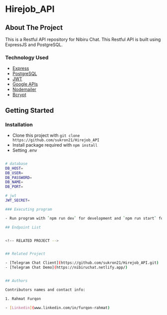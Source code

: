# Hirejob_API

<!-- ABOUT THE PROJECT -->

## About The Project

This is a Restful API repository for Nibiru Chat. This Restful API is built using ExpressJS and PostgreSQL.

### Technology Used

- [Express](https://expressjs.com/)
- [PostgreSQL](https://www.postgresql.org/)
- [JWT](https://jwt.io/)
- [Google APIs](https://github.com/googleapis/google-api-nodejs-client)
- [Nodemailer](https://nodemailer.com/about/)
- [Bcrypt](https://www.npmjs.com/package/bcrypt)

## Getting Started

### Installation

- Clone this project with `git clone https://github.com/sukron21/Hirejob_API`
- Install package required with `npm install`
- Setting .env

```bash

# database
DB_HOST=
DB_USER=
DB_PASSWORD=
DB_NAME=
DB_PORT=

# jwt
JWT_SECRET=

### Executing program

- Run program with `npm run dev` for development and `npm run start` for production

## Endpoint List


<!-- RELATED PROJECT -->


## Related Project

- [Telegram Chat Client](https://github.com/sukron21/Hirejob_API.git)
- [Telegram Chat Demo](https://nibiruchat.netlify.app/)


## Authors

Contributors names and contact info:

1. Rahmat Furqon

- [Linkedin](www.linkedin.com/in/furqon-rahmat)

